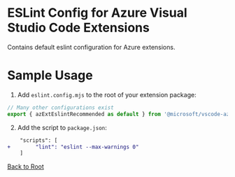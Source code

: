 # ESLint Config for Azure Visual Studio Code Extensions

Contains default eslint configuration for Azure extensions.

# Sample Usage

1. Add `eslint.config.mjs` to the root of your extension package:
```js
// Many other configurations exist
export { azExtEslintRecommended as default } from '@microsoft/vscode-azext-eng/eslint';
```

2. Add the script to `package.json`:
```diff
    "scripts": [
+        "lint": "eslint --max-warnings 0"
    ]
```

[Back to Root](../../README.md)

